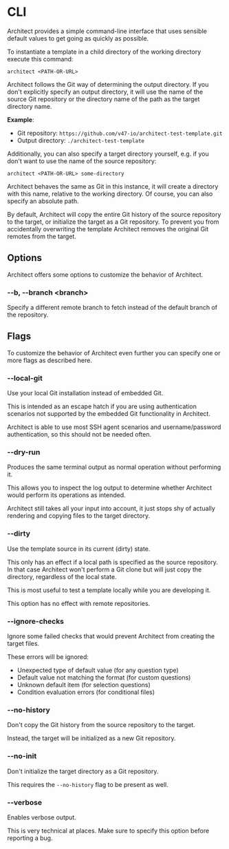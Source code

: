 # CLI

Architect provides a simple command-line interface that uses sensible default values to get going as quickly as
possible.

To instantiate a template in a child directory of the working directory execute this command:

```shell
architect <PATH-OR-URL>
```

Architect follows the Git way of determining the output directory. If you don't explicitly specify an output directory,
it will use the name of the source Git repository or the directory name of the path as the target directory name.

__Example__:

- Git repository: `https://github.com/v47-io/architect-test-template.git`
- Output directory: `./architect-test-template`

Additionally, you can also specify a target directory yourself, e.g. if you don't want to use the name of the source
repository:

```shell
architect <PATH-OR-URL> some-directory
```

Architect behaves the same as Git in this instance, it will create a directory with this name, relative to the working
directory. Of course, you can also specify an absolute path.

By default, Architect will copy the entire Git history of the source repository to the target, or initialize the target
as a Git repository. To prevent you from accidentally overwriting the template Architect removes the original Git
remotes from the target.

## Options

Architect offers some options to customize the behavior of Architect.

### --b, --branch &lt;branch&gt;

Specify a different remote branch to fetch instead of the default branch of the repository.

## Flags

To customize the behavior of Architect even further you can specify one or more flags as described here.

### --local-git

Use your local Git installation instead of embedded Git.

This is intended as an escape hatch if you are using authentication scenarios not supported by the embedded Git
functionality in Architect.

Architect is able to use most SSH agent scenarios and username/password authentication, so this should not be needed
often.

### --dry-run

Produces the same terminal output as normal operation without performing it.

This allows you to inspect the log output to determine whether Architect would perform its operations as intended.

Architect still takes all your input into account, it just stops shy of actually rendering and copying files to the
target directory.

### --dirty

Use the template source in its current (dirty) state.

This only has an effect if a local path is specified as the source repository. In that case Architect won't perform a
Git clone but will just copy the directory, regardless of the local state.

This is most useful to test a template locally while you are developing it.

This option has no effect with remote repositories.

### --ignore-checks

Ignore some failed checks that would prevent Architect from creating the target files.

These errors will be ignored:

- Unexpected type of default value (for any question type)
- Default value not matching the format (for custom questions)
- Unknown default item (for selection questions)
- Condition evaluation errors (for conditional files)

### --no-history

Don't copy the Git history from the source repository to the target.

Instead, the target will be initialized as a new Git repository.

### --no-init

Don't initialize the target directory as a Git repository.

This requires the `--no-history` flag to be present as well.

### --verbose

Enables verbose output.

This is very technical at places. Make sure to specify this option before reporting a bug.
